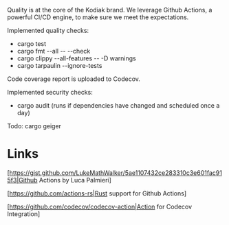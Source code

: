 Quality is at the core of the Kodiak brand. We leverage Github Actions, a powerful CI/CD engine, to make sure we meet the expectations. 

Implemented quality checks:

* cargo test
* cargo fmt --all -- --check
* cargo clippy --all-features -- -D warnings
* cargo tarpaulin --ignore-tests

Code coverage report is uploaded to Codecov.

Implemented security checks:

* cargo audit (runs if dependencies have changed and scheduled once a day)

Todo: cargo geiger

# Links

[https://gist.github.com/LukeMathWalker/5ae1107432ce283310c3e601fac915f3|Github Actions by Luca Palmieri]

[https://github.com/actions-rs|Rust support for Github Actions]

[https://github.com/codecov/codecov-action|Action for Codecov Integration]
